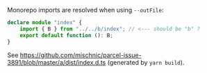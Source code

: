 Monorepo imports are resolved when using `--outFile`:
```ts
declare module "index" {
    import { B } from "../../b/index"; // <--- should be "b" ?
    export default function (): B;
}
```

See https://github.com/mischnic/parcel-issue-3891/blob/master/a/dist/index.d.ts (generated by `yarn build`).